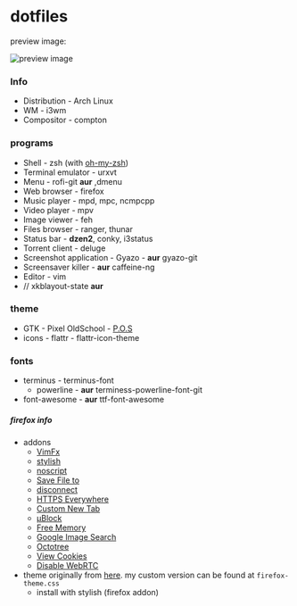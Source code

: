 dotfiles
========

preview image:

![preview image](https://raw.githubusercontent.com/DirectorX/dotfiles/master/preview.png)

### Info
- Distribution - Arch Linux
- WM - i3wm
- Compositor - compton

### programs

- Shell - zsh (with [oh-my-zsh](https://github.com/robbyrussell/oh-my-zsh))
- Terminal emulator - urxvt
- Menu - rofi-git **aur** ,dmenu
- Web browser - firefox
- Music player - mpd, mpc, ncmpcpp
- Video player - mpv
- Image viewer - feh
- Files browser - ranger, thunar
- Status bar - **dzen2**, conky, i3status
- Torrent client - deluge
- Screenshot application - Gyazo - **aur** gyazo-git
- Screensaver killer - **aur** caffeine-ng
- Editor - vim
- // xkblayout-state **aur**
 
 
### theme
- GTK - Pixel OldSchool - [P.O.S](http://iamfuss.deviantart.com/art/P-O-S-GTK-and-Emerald-128240064)
- icons - flattr - flattr-icon-theme

### fonts

- terminus - terminus-font
  - powerline - **aur** terminess-powerline-font-git
-  font-awesome - **aur** ttf-font-awesome

##### firefox info
- addons
  - [VimFx](https://addons.mozilla.org/en-US/firefox/addon/vimfx/?src=ss)
  - [stylish](https://addons.mozilla.org/en-US/firefox/addon/stylish/)
  - [noscript](https://addons.mozilla.org/en-US/firefox/addon/noscript/)
  - [Save File to](https://addons.mozilla.org/en-US/firefox/addon/save-file-to/?src=ss)
  - [disconnect](https://addons.mozilla.org/en-US/firefox/addon/disconnect/)
  - [HTTPS Everywhere](https://addons.mozilla.org/en-US/firefox/addon/https-everywhere/?src=ss)
  - [Custom New Tab](https://addons.mozilla.org/en-US/firefox/addon/custom-new-tab/)
  - [µBlock](https://addons.mozilla.org/en-US/firefox/addon/ublock/)
  - [Free Memory](https://addons.mozilla.org/en-US/firefox/addon/freememory/?src=ss)
  - [Google Image Search](https://addons.mozilla.org/en-US/firefox/addon/google-similar-images/)
  - [Octotree](https://addons.mozilla.org/en-US/firefox/addon/octotree/?src=ss)
  - [View Cookies](https://addons.mozilla.org/en-US/firefox/addon/view-cookies/?src=ss)
  - [Disable WebRTC](https://addons.mozilla.org/he/firefox/addon/happy-bonobo-disable-webrtc/)
- theme originally from [here](http://twily.info/firefox/stylish/firefox-css#view). my custom version can be found at `firefox-theme.css`
  - install with stylish (firefox addon)

